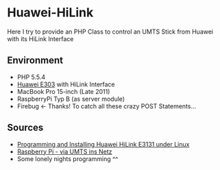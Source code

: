 Huawei-HiLink
=============

Here I try to provide an PHP Class to control an UMTS Stick from Huawei with its HiLink Interface

Environment
-----------
- PHP 5.5.4
- [Huawei E303](http://www.huaweidevices.de/e303) with HiLink Interface
- MacBook Pro 15-inch (Late 2011)
- RaspberryPi Typ B (as server module)
- Firebug <- Thanks! To catch all these crazy POST Statements...

Sources
-------
- [Programming and Installing Huawei HiLink E3131 under Linux](http://chaddyhv.wordpress.com/2012/08/13/programming-and-installing-huawei-hilink-e3131-under-linux/)
- [Raspberry Pi - via UMTS ins Netz](http://www.henrykoch.de/raspberry-pi-via-umts-ins-netz)
- Some lonely nights programming ^^
